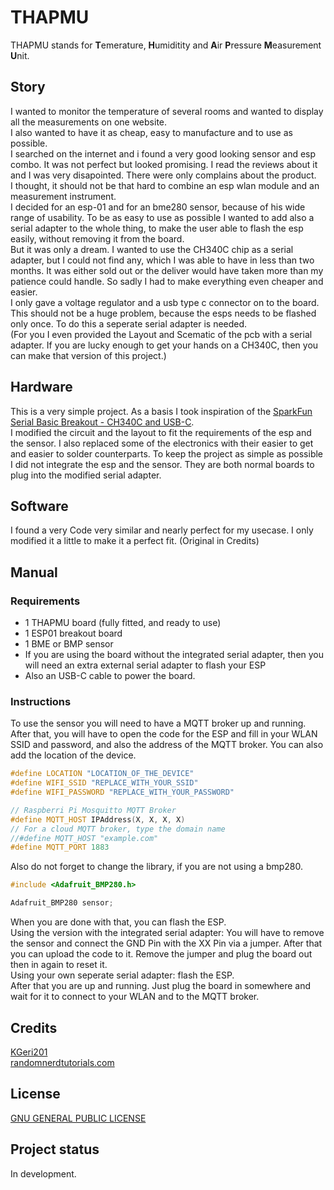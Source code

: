 # THAPMU
THAPMU stands for **T**emerature, **H**umiditity and **A**ir **P**ressure **M**easurement **U**nit.

## Story
I wanted to monitor the temperature of several rooms and wanted to display all the measurements on one website.  
I also wanted to have it as cheap, easy to manufacture and to use as possible.  
I searched on the internet and i found a very good looking sensor and esp combo.
It was not perfect but looked promising.
I read the reviews about it and I was very disapointed.
There were only complains about the product.  
I thought, it should not be that hard to combine an esp wlan module and an measurement instrument.  
I decided for an esp-01 and for an bme280 sensor, because of his wide range of usability.
To be as easy to use as possible I wanted to add also a serial adapter to the whole thing, to make the user able to flash the esp easily, without removing it from the board.  
But it was only a dream. I wanted to use the CH340C chip as a serial adapter, but I could not find any, which I was able to have in less than two months. It was either sold out or the deliver would have taken more than my patience could handle. So sadly I had to make everything even cheaper and easier.  
I only gave a voltage regulator and a usb type c connector on to the board. This should not be a huge problem, because the esps needs to be flashed only once. To do this a seperate serial adapter is needed.  
(For you I even provided the Layout and Scematic of the pcb with a serial adapter. If you are lucky enough to get your hands on a CH340C, then you can make that version of this project.)

## Hardware
This is a very simple project. As a basis I took inspiration of the [SparkFun Serial Basic Breakout - CH340C and USB-C](https://www.sparkfun.com/products/15096).  
I modified the circuit and the layout to fit the requirements of the esp and the sensor. I also replaced some of the electronics with their easier to get and easier to solder counterparts.
To keep the project as simple as possible I did not integrate the esp and the sensor.
They are both normal boards to plug into the modified serial adapter.

## Software
I found a very Code very similar and nearly perfect for my usecase.
I only modified it a little to make it a perfect fit.
(Original in Credits)

## Manual
### Requirements
* 1 THAPMU board (fully fitted, and ready to use)
* 1 ESP01 breakout board
* 1 BME or BMP sensor
* If you are using the board without the integrated serial adapter, then you will need an extra external serial adapter to flash your ESP
* Also an USB-C cable to power the board.

### Instructions
To use the sensor you will need to have a MQTT broker up and running.  
After that, you will have to open the code for the ESP and fill in your WLAN SSID and password, and also the address of the MQTT broker.
You can also add the location of the device.
```c++
#define LOCATION "LOCATION_OF_THE_DEVICE"
#define WIFI_SSID "REPLACE_WITH_YOUR_SSID"
#define WIFI_PASSWORD "REPLACE_WITH_YOUR_PASSWORD"

// Raspberri Pi Mosquitto MQTT Broker
#define MQTT_HOST IPAddress(X, X, X, X)
// For a cloud MQTT broker, type the domain name
//#define MQTT_HOST "example.com"
#define MQTT_PORT 1883
```
Also do not forget to change the library, if you are not using a bmp280.
```c++
#include <Adafruit_BMP280.h>

Adafruit_BMP280 sensor;
```
When you are done with that, you can flash the ESP.  
Using the version with the integrated serial adapter: You will have to remove the sensor and connect the GND Pin with the XX Pin via a jumper. After that you can upload the code to it. Remove the jumper and plug the board out then in again to reset it.  
Using your own seperate serial adapter: flash the ESP.  
After that you are up and running. Just plug the board in somewhere and wait for it to connect to your WLAN and to the MQTT broker.

## Credits
[KGeri201](https://github.com/KGeri201)  
[randomnerdtutorials.com](https://randomnerdtutorials.com/esp8266-nodemcu-mqtt-publish-bme280-arduino/)

## License
[GNU GENERAL PUBLIC LICENSE](https://choosealicense.com/licenses/gpl-3.0/)

## Project status
In development.
